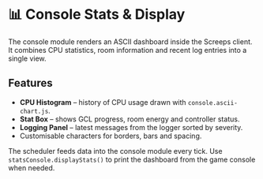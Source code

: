 # 📊 Console Stats & Display

The console module renders an ASCII dashboard inside the Screeps client. It combines CPU statistics, room information and recent log entries into a single view.

## Features

- **CPU Histogram** – history of CPU usage drawn with `console.ascii-chart.js`.
- **Stat Box** – shows GCL progress, room energy and controller status.
- **Logging Panel** – latest messages from the logger sorted by severity.
- Customisable characters for borders, bars and spacing.

The scheduler feeds data into the console module every tick. Use `statsConsole.displayStats()` to print the dashboard from the game console when needed.

